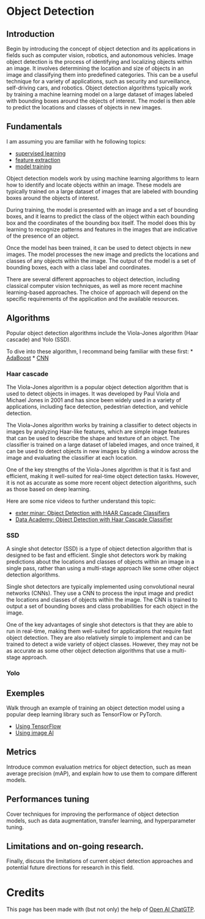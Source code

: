 # Object Detection


## Introduction
Begin by introducing the concept of object detection and its applications in fields such as computer vision, robotics, and autonomous vehicles.
Image object detection is the process of identifying and localizing objects within an image. It involves determining the location and size of objects in an image and classifying them into predefined categories. This can be a useful technique for a variety of applications, such as security and surveillance, self-driving cars, and robotics. Object detection algorithms typically work by training a machine learning model on a large dataset of images labeled with bounding boxes around the objects of interest. The model is then able to predict the locations and classes of objects in new images.

## Fundamentals
I am assuming you are familiar with he following topics: 
* [supervised learning]() 
* [feature extraction]() 
* [model training]()

Object detection models work by using machine learning algorithms to learn how to identify and locate objects within an image. These models are typically trained on a large dataset of images that are labeled with bounding boxes around the objects of interest.

During training, the model is presented with an image and a set of bounding boxes, and it learns to predict the class of the object within each bounding box and the coordinates of the bounding box itself. The model does this by learning to recognize patterns and features in the images that are indicative of the presence of an object.

Once the model has been trained, it can be used to detect objects in new images. The model processes the new image and predicts the locations and classes of any objects within the image. The output of the model is a set of bounding boxes, each with a class label and coordinates.

There are several different approaches to object detection, including classical computer vision techniques, as well as more recent machine learning-based approaches. The choice of approach will depend on the specific requirements of the application and the available resources.

## Algorithms
Popular object detection algorithms include the Viola-Jones algorithm (Haar cascade) and Yolo (SSD).

To dive into these algorithm, I recommand being familiar with these first:
    * [AdaBoost](https://github.com/quillaur/data_learning/tree/main/data_science/machine_learning/supervised_learning/AdaBoost)
    * [CNN](https://github.com/quillaur/data_learning/tree/main/data_science/machine_learning/supervised_learning/CNN)

### Haar cascade
The Viola-Jones algorithm is a popular object detection algorithm that is used to detect objects in images. It was developed by Paul Viola and Michael Jones in 2001 and has since been widely used in a variety of applications, including face detection, pedestrian detection, and vehicle detection.

The Viola-Jones algorithm works by training a classifier to detect objects in images by analyzing Haar-like features, which are simple image features that can be used to describe the shape and texture of an object. The classifier is trained on a large dataset of labeled images, and once trained, it can be used to detect objects in new images by sliding a window across the image and evaluating the classifier at each location.

One of the key strengths of the Viola-Jones algorithm is that it is fast and efficient, making it well-suited for real-time object detection tasks. However, it is not as accurate as some more recent object detection algorithms, such as those based on deep learning.

Here are some nice videos to further understand this topic: 
* [exter minar: Object Detection with HAAR Cascade Classifiers](https://www.youtube.com/watch?v=kThRJyQCW-8)
* [Data Academy: Object Detection with Haar Cascade Classifier](https://www.youtube.com/watch?v=kq9PQIOgYIQ)

### SSD
A single shot detector (SSD) is a type of object detection algorithm that is designed to be fast and efficient. Single shot detectors work by making predictions about the locations and classes of objects within an image in a single pass, rather than using a multi-stage approach like some other object detection algorithms.

Single shot detectors are typically implemented using convolutional neural networks (CNNs). They use a CNN to process the input image and predict the locations and classes of objects within the image. The CNN is trained to output a set of bounding boxes and class probabilities for each object in the image.

One of the key advantages of single shot detectors is that they are able to run in real-time, making them well-suited for applications that require fast object detection. They are also relatively simple to implement and can be trained to detect a wide variety of object classes. However, they may not be as accurate as some other object detection algorithms that use a multi-stage approach.

### Yolo

## Exemples
Walk through an example of training an object detection model using a popular deep learning library such as TensorFlow or PyTorch.
* [Using TensorFlow]()
* [Using image AI](https://github.com/quillaur/data_learning/blob/main/data_science/computer_vision/object_detection/object_detction_using_image_AI.ipynb)

## Metrics
Introduce common evaluation metrics for object detection, such as mean average precision (mAP), and explain how to use them to compare different models.

## Performances tuning
Cover techniques for improving the performance of object detection models, such as data augmentation, transfer learning, and hyperparameter tuning.

## Limitations and on-going research.
Finally, discuss the limitations of current object detection approaches and potential future directions for research in this field.


# Credits
This page has been made with (but not only) the help of [Open AI ChatGTP](https://chat.openai.com/).